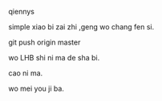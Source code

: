 qiennys 

simple xiao bi zai zhi ,geng wo chang fen si.

git push origin master

wo LHB shi ni ma de sha bi.

cao ni ma.

wo mei you ji ba.